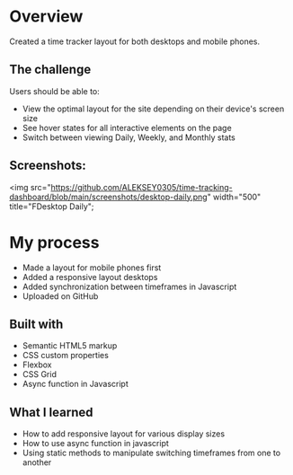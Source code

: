 
# Overview

Created a time tracker layout for both desktops and mobile phones. 

## The challenge

Users should be able to:

- View the optimal layout for the site depending on their device's screen size
- See hover states for all interactive elements on the page
- Switch between viewing Daily, Weekly, and Monthly stats

## Screenshots:
<img src="https://github.com/ALEKSEY0305/time-tracking-dashboard/blob/main/screenshots/desktop-daily.png" width="500"  title="FDesktop Daily";



# My process

- Made a layout for mobile phones first
- Added a responsive layout desktops
- Added synchronization between timeframes in Javascript 
- Uploaded on GitHub


## Built with

- Semantic HTML5 markup
- CSS custom properties
- Flexbox
- CSS Grid
- Async function in Javascript


## What I learned

- How to add responsive layout for various display sizes
- How to use async function in javascript
- Using static methods to manipulate switching timeframes from one to another

